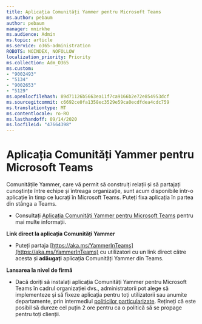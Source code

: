 ```yaml
---
title: Aplicația Comunități Yammer pentru Microsoft Teams
ms.author: pebaum
author: pebaum
manager: mnirkhe
ms.audience: Admin
ms.topic: article
ms.service: o365-administration
ROBOTS: NOINDEX, NOFOLLOW
localization_priority: Priority
ms.collection: Adm_O365
ms.custom:
- "9002493"
- "5134"
- "9002653"
- "5129"
ms.openlocfilehash: 89d71126b5663ea11f7ca9166b2e72e854953dcf
ms.sourcegitcommit: c6692ce0fa1358ec3529e59ca0ecdfdea4cdc759
ms.translationtype: MT
ms.contentlocale: ro-RO
ms.lasthandoff: 09/14/2020
ms.locfileid: "47664398"
---
```

# <a name="yammer-communities-app-for-microsoft-teams"></a>Aplicația Comunități Yammer pentru Microsoft Teams

Comunitățile Yammer, care vă permit să construiți relații și să partajați cunoștințe între echipe și întreaga organizație, sunt acum disponibile într-o aplicație în timp ce lucrați în Microsoft Teams. Puteți fixa aplicația în partea din stânga a Teams. 

- Consultați [Aplicația Comunități Yammer pentru Microsoft Teams](https://go.microsoft.com/fwlink/?linkid=2127757&clcid=0x409) pentru mai multe informații.

**Link direct la aplicația Comunități Yammer**

- Puteți partaja [https://aka.ms/YammerInTeams](https://aka.ms/YammerInTeams) cu utilizatori cu un link direct către acesta și **adăugați** aplicația Comunități Yammer din Teams.

**Lansarea la nivel de firmă**

- Dacă doriți să instalați aplicația Comunități Yammer pentru Microsoft Teams în cadrul organizației dvs., administratorii pot alege să implementeze și să fixeze aplicația pentru toți utilizatorii sau anumite departamente, prin intermediul [politicilor particularizate](https://docs.microsoft.com/microsoftteams/manage-apps). Rețineți că este posibil să dureze cel puțin 2 ore pentru ca o politică să se propage pentru toți clienții.
